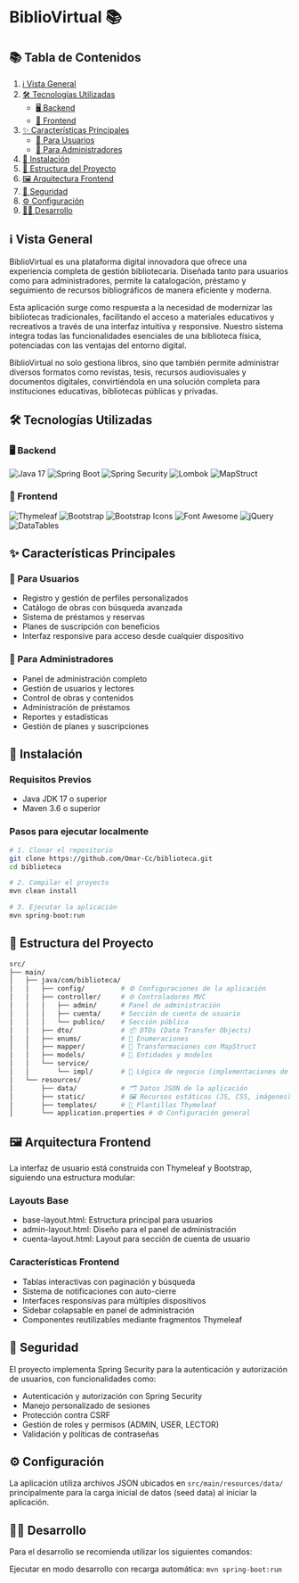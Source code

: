 # BiblioVirtual 📚

## 📚 Tabla de Contenidos
1. [ℹ️ Vista General](#-vista-general)
2. [🛠️ Tecnologías Utilizadas](#-tecnologías-utilizadas)
   - [🖥️ Backend](#-backend)
   - [🎨 Frontend](#-frontend)
3. [✨ Características Principales](#-características-principales)
   - [👤 Para Usuarios](#-para-usuarios)
   - [👑 Para Administradores](#-para-administradores)
4. [🚀 Instalación](#-instalación)
5. [📁 Estructura del Proyecto](#-estructura-del-proyecto)
6. [🖼️ Arquitectura Frontend](#-arquitectura-frontend)
7. [🔐 Seguridad](#-seguridad)
8. [⚙️ Configuración](#configuración)
9. [👨‍💻 Desarrollo](#desarrollo)

## ℹ️ Vista General
BiblioVirtual es una plataforma digital innovadora que ofrece una experiencia completa de gestión bibliotecaria. Diseñada tanto para usuarios como para administradores, permite la catalogación, préstamo y seguimiento de recursos bibliográficos de manera eficiente y moderna.

Esta aplicación surge como respuesta a la necesidad de modernizar las bibliotecas tradicionales, facilitando el acceso a materiales educativos y recreativos a través de una interfaz intuitiva y responsive. Nuestro sistema integra todas las funcionalidades esenciales de una biblioteca física, potenciadas con las ventajas del entorno digital.

BiblioVirtual no solo gestiona libros, sino que también permite administrar diversos formatos como revistas, tesis, recursos audiovisuales y documentos digitales, convirtiéndola en una solución completa para instituciones educativas, bibliotecas públicas y privadas.

## 🛠️ Tecnologías Utilizadas
### 🖥️ Backend
![Java 17](https://img.shields.io/badge/Java-17-orange)
![Spring Boot](https://img.shields.io/badge/Spring%20Boot-3.4.5-green)
![Spring Security](https://img.shields.io/badge/Spring%20Security-Latest-green)
![Lombok](https://img.shields.io/badge/Lombok-Latest-blue)
![MapStruct](https://img.shields.io/badge/MapStruct-1.5.5.Final-blue)

### 🎨 Frontend
![Thymeleaf](https://img.shields.io/badge/Thymeleaf-Latest-green)
![Bootstrap](https://img.shields.io/badge/Bootstrap-5.3.5-purple)
![Bootstrap Icons](https://img.shields.io/badge/Bootstrap%20Icons-1.11.1-purple)
![Font Awesome](https://img.shields.io/badge/Font%20Awesome-6.5.2-blue)
![jQuery](https://img.shields.io/badge/jQuery-3.7.0-blue)
![DataTables](https://img.shields.io/badge/DataTables-1.13.4-blue)

## ✨ Características Principales

### 👤 Para Usuarios
- Registro y gestión de perfiles personalizados
- Catálogo de obras con búsqueda avanzada
- Sistema de préstamos y reservas
- Planes de suscripción con beneficios
- Interfaz responsive para acceso desde cualquier dispositivo
### 👑 Para Administradores
- Panel de administración completo
- Gestión de usuarios y lectores
- Control de obras y contenidos
- Administración de préstamos
- Reportes y estadísticas
- Gestión de planes y suscripciones

## 🚀 Instalación

### Requisitos Previos
- Java JDK 17 o superior
- Maven 3.6 o superior

### Pasos para ejecutar localmente

```bash
# 1. Clonar el repositorio
git clone https://github.com/Omar-Cc/biblioteca.git
cd biblioteca

# 2. Compilar el proyecto
mvn clean install

# 3. Ejecutar la aplicación
mvn spring-boot:run
```

## 📁 Estructura del Proyecto

```bash
src/
├── main/
│   ├── java/com/biblioteca/
│   │   ├── config/         # ⚙️ Configuraciones de la aplicación
│   │   ├── controller/     # 🌐 Controladores MVC
│   │   │   ├── admin/      # Panel de administración
│   │   │   ├── cuenta/     # Sección de cuenta de usuario
│   │   │   └── publico/    # Sección pública
│   │   ├── dto/            # 📦 DTOs (Data Transfer Objects)
│   │   ├── enums/          # 🔢 Enumeraciones
│   │   ├── mapper/         # 🔄 Transformaciones con MapStruct
│   │   ├── models/         # 🧩 Entidades y modelos
│   │   └── service/
│   │       └── impl/       # 💼 Lógica de negocio (implementaciones de servicio)
│   └── resources/
│       ├── data/           # 🗂️ Datos JSON de la aplicación
│       ├── static/         # 🖼️ Recursos estáticos (JS, CSS, imágenes)
│       ├── templates/      # 📝 Plantillas Thymeleaf
│       └── application.properties # ⚙️ Configuración general
```

## 🖼️ Arquitectura Frontend
La interfaz de usuario está construida con Thymeleaf y Bootstrap, siguiendo una estructura modular:

### Layouts Base
- base-layout.html: Estructura principal para usuarios
- admin-layout.html: Diseño para el panel de administración
- cuenta-layout.html: Layout para sección de cuenta de usuario

### Características Frontend
- Tablas interactivas con paginación y búsqueda
- Sistema de notificaciones con auto-cierre
- Interfaces responsivas para múltiples dispositivos
- Sidebar colapsable en panel de administración
- Componentes reutilizables mediante fragmentos Thymeleaf

## 🔐 Seguridad
El proyecto implementa Spring Security para la autenticación y autorización de usuarios, con funcionalidades como:

- Autenticación y autorización con Spring Security
- Manejo personalizado de sesiones
- Protección contra CSRF
- Gestión de roles y permisos (ADMIN, USER, LECTOR)
- Validación y políticas de contraseñas

## ⚙️ Configuración
La aplicación utiliza archivos JSON ubicados en `src/main/resources/data/` principalmente para la carga inicial de datos (seed data) al iniciar la aplicación.

## 👨‍💻 Desarrollo
Para el desarrollo se recomienda utilizar los siguientes comandos:

Ejecutar en modo desarrollo con recarga automática: ```mvn spring-boot:run```
